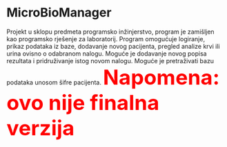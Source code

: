 # MicroBioManager
Projekt u sklopu predmeta programsko inžinjerstvo, program je zamišljen kao programsko rješenje za laboratorij. 
Program omogućuje logiranje, prikaz podataka iz baze, dodavanje novog pacijenta, pregled analize krvi ili urina ovisno o odabranom nalogu. 
Moguće je dodavanje novog popisa rezultata i pridruživanje istog novom nalogu. 
Moguće je pretraživati bazu podataka unosom šifre pacijenta.
<b><font size="18"><font color="ff0000">Napomena: ovo nije finalna verzija</font></font> </b>
